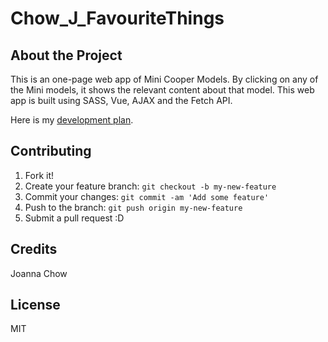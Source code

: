 # Chow_J_FavouriteThings

## About the Project
This is an one-page web app of Mini Cooper Models. By clicking on any of the Mini models, it shows the relevant content about that model. This web app is built using SASS, Vue, AJAX and the Fetch API.

Here is my [development plan].

## Contributing
1. Fork it!
2. Create your feature branch: `git checkout -b my-new-feature`
3. Commit your changes: `git commit -am 'Add some feature'`
4. Push to the branch: `git push origin my-new-feature`
5. Submit a pull request :D

## Credits
Joanna Chow

## License
MIT

[development plan]: https://docs.google.com/document/d/1HRaMtmdOtIxzqxxyrmjmaYLwNMrRkoVBWgi0IUxZKjk/edit?usp=sharing
